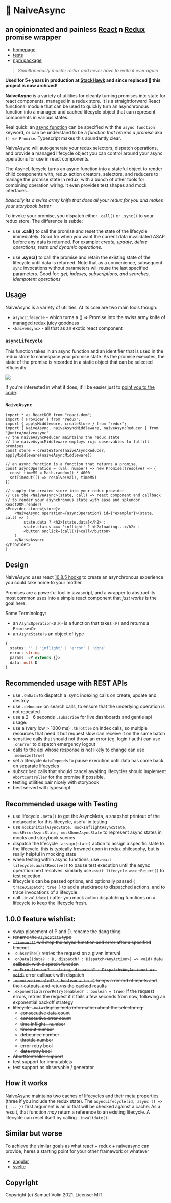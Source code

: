 # 🔁 NaiveAsync
## an opinionated and painless [React](https://reactjs.org/) n [Redux](https://redux.js.org/) promise wrapper

* [homepage](https://naiveasync.untra.io/)
* [tests](https://naiveasync.untra.io/#/test)
* [npm package](https://www.npmjs.com/package/@untra/naiveasync)

> _Simultaneously master redux and never have to write it ever again_

**Used for 5+ years in production at [StackHawk](https://www.stackhawk.com) and since replaced 🎉 this project is now archived!**

**NaiveAsync** is a variety of utilities for cleanly turning promises into state for react components, managed in a redux store. It is a straightforward React functional module that can be used to quickly turn an asynchronous function into a managed and cached lifecycle object that can represent components in various states. 

Real quick: an [async function](https://developer.mozilla.org/en-US/docs/Web/JavaScript/Reference/Statements/async_function) can be specified with the `async function` keyword, or can be understand to be a _function that returns a promise_ aka `() => Promise`. Typescript makes this abundantly clear.

NaiveAsync will autogenerate your redux selectors, dispatch operations, and provide a managed lifecycle object you can control around your async operations for use in react components.

The AsyncLifecycle turns an async function into a stateful object to render child components with, redux action creators, selectors, and reducers to manage the promise state in redux, with a bunch of other tools for combining operation wiring. It even provides test shapes and mock interfaces.

_basically its a swiss army knife that does all your redux for you and makes your storybook better_

To invoke your promise, you dispatch either `.call()` or `.sync()` to your redux store. The difference is subtle:

* use **.call()** to call the promise and reset the state of the lifecycle immediately. Good for when you want the current data invalidated ASAP before any data is returned.  For example: _create, update, delete operations, tests and dynamic operations._

* use **.sync()** to call the promise and retain the existing state of the lifecycle until data is returned.  Note that as a convenience, subsequent `sync` invocations without parameters will reuse the last specified parameters.  Good for: _get, indexes, subscriptions, and searches, idempotent operations_
 
## Usage

NaiveAsync is a variety of utilities. At its core are two main tools though:

* `asyncLifecycle` - which turns a () => Promise into the swiss army knife of managed redux juicy goodness
* `<NaiveAsync>` - all that as an exotic react component

### `asyncLifecycle`

This function takes in an async function and an identifier that is used in the redux store to namespace your promise state. As the promise executes, the state of the promise is recorded in a static object that can be selected efficiently:

![](/public/images/naiveasync-flow.png)

If you're interested in what it does, it'll be easier just to [point you to the code](https://github.com/untra/naiveasync/blob/master/src/naiveasync/controllable.tsx#L33).

### `NaiveAsync`
```tsx
import * as ReactDOM from "react-dom";
import { Provider } from "redux";
import { applyMiddleware, createStore } from "redux";
import { NaiveAsync, naiveAsyncMiddleware, naiveAsyncReducer } from '@untra/naiveasync'
// the naiveAsyncReducer maintains the redux state
// the naiveAsyncMiddleware employs rxjs observables to fulfill promises
const store = createStore(naiveAsyncReducer, applyMiddleware(naiveAsyncMiddleware))

// an async function is a function that returns a promise.
const asyncOperation = (val: number) => new Promise((resolve) => {
  const timeMS = Math.random() * 4000
  setTimeout(() => resolve(val), timeMS)
})

// supply the created store into your redux provider
// use the <NaiveAsync>(state, call) => react component and callback
// to render your asynchronous state with ease and splendor
ReactDOM.render(
<Provider store={store}>
    <NaiveAsync operation={asyncOperation} id={"example"}>(state, call) => (
        state.data ? <h2>{state.data}</h2> :
        state.status === 'inflight' ? <h2>loading...</h2> :
        <button onclick={call()}>call</button>
    )
    </NaiveAsync>
</Provider>
)

```

## Design

NaiveAsync uses react [16.8.5 hooks](https://reactjs.org/docs/hooks-intro.html) to create an asynchronous experience you could take home to your mother.

Promises are a powerful tool in javascript, and a wrapper to abstract its most common uses into a simple react component that _just works_ is the goal here.

Some Terminology:
* an `AsyncOperation<D,P>` is a function that takes `(P)` and returns a `Promise<D>`
* an `AsyncState` is an object of type
```ts
{
  status: '' | 'inflight' | 'error' | 'done'
  error: string
  params: <P extends {}>
  data: null|D
}
```

## Recommended usage with REST APIs

* use `.OnData` to dispatch a .sync indexing calls on create, update and destroy
* use `.debounce` on search calls, to ensure that the underlying operation is not repeated
* use a 2 - 6 seconds `.subscribe` for live dashboards and gentle api usage.
* use a (very low > 1000 ms) `.throttle` on index calls, so multiple resources that need it but request slow can receive it on the same batch
* sensitive calls that should not throw an error (eg. login / auth) can use `.onError` to dispatch emergency logout
* calls to the api whose response is not likely to change can use `.memoize(true)`
* set a lifecycle `dataDepends` to pause execution until data has come back on separate lifecycles
* subscribed calls that should cancel awaiting lifecycles should implement `AbortController` for the promise if possible.
* testing utilities pair nicely with storybook
* best served with typescript

## Recommended usage with Testing

* use lifecycle `.meta()` to get the AsyncMeta, a snapshot printout of the metacache for this lifecycle, useful in testing
* use `mockInitialAsyncState, mockInflightAsyncState, mockErrorAsyncState, mockDoneAsyncState` to represent async states in mocks and storybook scenes
* dispatch the lifecycle `.assign(state)` action to assign a specific state to the lifecycle. this is typically frowned upon in redux philosophy, but is really helpful in mocking state
* when testing within async functions, use `await lifecycle.awaitResolve()` to pause test execution until the async operation next resolves. similarly use `await lifecycle.awaitReject()` to test rejection.
* lifecycle's can be passed options, and optionally passed `{ traceDispatch: true }` to add a stacktrace to dispatched actions, and to trace invocations of a lifecycle.
* call `.invalidate()` after you mock action dispatching functions on a lifecycle to keep the lifecycle fresh.

## 1.0.0 feature wishlist:

* ~~swap placement of P and D, rename the dang thing~~
* ~~rename the `AsyncState` type~~
* ~~`.timeout()` will stop the async function and error after a specified timeout~~
* `.subscribe()` retries the request on a given interval
* ~~`.onData((data? : D, dispatch? : Dispatch<AnyAction>) => void)` data callback with dispatch function~~
* ~~`.onError((error? : string, dispatch? : Dispatch<AnyAction>) => void)` error callback with dispatch~~
* ~~`.memoized(enabled? : boolean = true)` keeps a record of inputs and their outputs, and returns the cached results~~
* `.exponentialErrorRetry(enabled? : boolean = true)` if the request errors, retries the request if it fails a few seconds from now, following an exponential backoff strategy
* ~~lifecycle `.meta` display meta information about the selector eg:~~
  * ~~consecutive data count~~
  * ~~consecutive error count~~
  * ~~time inflight : number~~
  * ~~timeout number~~
  * ~~debounce number~~
  * ~~throttle number~~
  * ~~error retry bool~~
  * ~~data retry bool~~
* ~~AbortController support~~
* test support for immutablejs
* test support as observable / generator

## How it works

NaiveAsync maintains two caches of lifecycles and their meta properties (three if you include the redux state). The `asyncLifecycle(id, async () => { ... })` first argument is an id that will be checked against a cache. As a result, that function _may_ return a reference to an existing lifecycle. A lifecycle can reset itself by calling `.invalidate()`.

## Similar but worse

To achieve the similar goals as what react + redux + naiveasync can provide, heres a starting point for your other framework or whatever

- [angular](https://stackoverflow.com/a/24091953/1435958)
- [svelte](https://svelte-recipes.netlify.app/components/)

## Copyright
Copyright (c) Samuel Volin 2021. License: MIT
